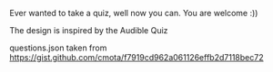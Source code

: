 Ever wanted to take a quiz, well now you can. You are welcome :))

The design is inspired by the Audible Quiz

questions.json taken from https://gist.github.com/cmota/f7919cd962a061126effb2d7118bec72
